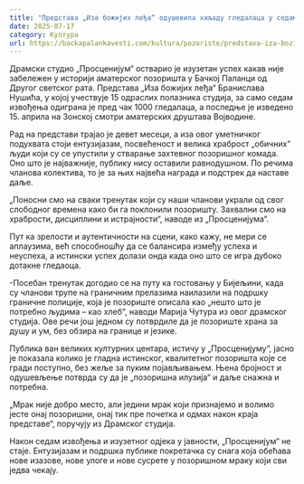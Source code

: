 ```yaml
---
title: "Представа „Иза божијих леђа“ одушевила хиљаду гледалаца у седам извођења"
date: 2025-07-17
category: Култура
url: https://backapalankavesti.com/kultura/pozoriste/predstava-iza-bozijih-ledja-odusevila-hiljadu-gledalaca-u-sedam-izvodjenja/
---
```


Драмски студио „Просценијум“ остварио је изузетан успех какав није забележен у историји аматерског позоришта у Бачкој Паланци од Другог светског рата. Представа „Иза божијих леђа“ Бранислава Нушића, у којој учествује 15 одраслих полазника студија, за само седам извођења одиграна је пред чак 1000 гледалаца, а последње је изведено 15. априла на Зонској смотри аматерских друштава Војводине.

Рад на представи трајао је девет месеци, а иза овог уметничког подухвата стоји ентузијазам, посвећеност и велика храброст „обичних“ људи који су се упустили у стварање захтевног позоришног комада. Оно што је најважније, публику нису оставили равнодушном. По речима чланова колектива, то је за њих највећа награда и подстрек да наставе даље.

„Поносни смо на сваки тренутак који су наши чланови украли од свог слободног времена како би га поклонили позоришту. Захвални смо на храбрости, дисциплини и истрајности“, наводе из „Просценијума“.

Пут ка зрелости и аутентичности на сцени, како кажу, не мери се аплаузима, већ способношћу да се балансира између успеха и неуспеха, а истински успех долази онда када оно што се игра дубоко дотакне гледаоца.

-Посебан тренутак догодио се на путу ка гостовању у Бијељини, када су чланови трупе на граничним прелазима наилазили на подршку граничне полиције, која је позориште описала као „нешто што је потребно људима – као хлеб“, наводи Марија Чутура из овог драмског студија. Ове речи још једном су потврдиле да је позориште храна за душу и ум, без обзира на границе и језике.

Публика ван великих културних центара, истичу у „Просценијуму“, јасно је показала колико је гладна истинског, квалитетног позоришта које се гради поступно, без жеље за пуким појављивањем. Њена бројност и одушевљење потврда су да је „позоришна илузија“ и даље снажна и потребна.

„Мрак није добро место, али једини мрак који признајемо и волимо јесте онај позоришни, онај тик пре почетка и одмах након краја представе“, поручују из Драмског студија.

Након седам извођења и изузетног одјека у јавности, „Просценијум“ не стаје. Ентузијазам и подршка публике покретачка су снага која обећава нове изазове, нове улоге и нове сусрете у позоришном мраку који сви једва чекају.

